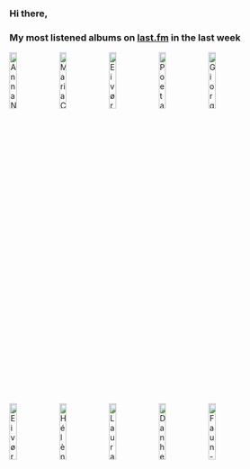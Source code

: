 ### Hi there, 

### My most listened albums on [last.fm](https://www.last.fm/user/jfdesignnet) in the last week

[<img src='https://lastfm.freetls.fastly.net/i/u/300x300/e098554ef827bce14615e608eb954eee.jpg' width='16%' height='16%' alt='Anna Netrebko - Romanza (Deluxe Edition)'>](https://www.last.fm/music/anna%2bnetrebko/romanza%2b%2528deluxe%2bedition%2529)&nbsp;
[<img src='https://lastfm.freetls.fastly.net/i/u/300x300/9658a1cd35c44142a111ca103e5d75f4.jpg' width='16%' height='16%' alt='Maria Callas - Maria Callas'>](https://www.last.fm/music/maria%2bcallas/maria%2bcallas)&nbsp;
[<img src='https://lastfm.freetls.fastly.net/i/u/300x300/036d251b8b36f9255cd0c065b390b25e.png' width='16%' height='16%' alt='Eivør - Segl Live in Concert (Live at Nordic House, Faroe Islands, Sep 2020)'>](https://www.last.fm/music/eiv%25c3%25b8r/segl%2blive%2bin%2bconcert%2b%2528live%2bat%2bnordic%2bhouse%252c%2bfaroe%2bislands%252c%2bsep%2b2020%2529)&nbsp;
[<img src='https://lastfm.freetls.fastly.net/i/u/300x300/a29508146575f9db162504167e3e8665.jpg' width='16%' height='16%' alt='Poeta Magica - Asgard'>](https://www.last.fm/music/poeta%2bmagica/asgard)&nbsp;
[<img src='https://lastfm.freetls.fastly.net/i/u/300x300/81ececd7f15381a0713865ce646fe74c.jpg' width='16%' height='16%' alt='Giorgia Fumanti - Mystic'>](https://www.last.fm/music/giorgia%2bfumanti/mystic)&nbsp;
<br>
[<img src='https://lastfm.freetls.fastly.net/i/u/300x300/10e15f79aac0f1e51177c9f3e18cf565.png' width='16%' height='16%' alt='Eivør - Slør (English Version)'>](https://www.last.fm/music/eiv%25c3%25b8r/sl%25c3%25b8r%2b%2528english%2bversion%2529)&nbsp;
[<img src='https://lastfm.freetls.fastly.net/i/u/300x300/02d966b1cde8cc8380de31565f2e4060.jpg' width='16%' height='16%' alt='Hélène Grimaud - Rachmaninoff: Sonata No. 2, Etudes-Tableaux, Op. 33 & Others'>](https://www.last.fm/music/h%25c3%25a9l%25c3%25a8ne%2bgrimaud/rachmaninoff%253a%2bsonata%2bno.%2b2%252c%2betudes-tableaux%252c%2bop.%2b33%2b%2526%2bothers)&nbsp;
[<img src='https://lastfm.freetls.fastly.net/i/u/300x300/1e49f3a3452c4e80a427d5a1ac17ef12.png' width='16%' height='16%' alt='Laura Osnes - Dream a Little Dream - Live At the Cafe Carlyle'>](https://www.last.fm/music/laura%2bosnes/dream%2ba%2blittle%2bdream%2b-%2blive%2bat%2bthe%2bcafe%2bcarlyle)&nbsp;
[<img src='https://lastfm.freetls.fastly.net/i/u/300x300/5afe56fc6f01e5276e7e68ca2521598c.jpg' width='16%' height='16%' alt='Danheim - Herja'>](https://www.last.fm/music/danheim/herja)&nbsp;
[<img src='https://lastfm.freetls.fastly.net/i/u/300x300/69e384c5c9be75f8699edb852e6de743.jpg' width='16%' height='16%' alt='Faun - Pagan'>](https://www.last.fm/music/faun/pagan)&nbsp;
<br>
